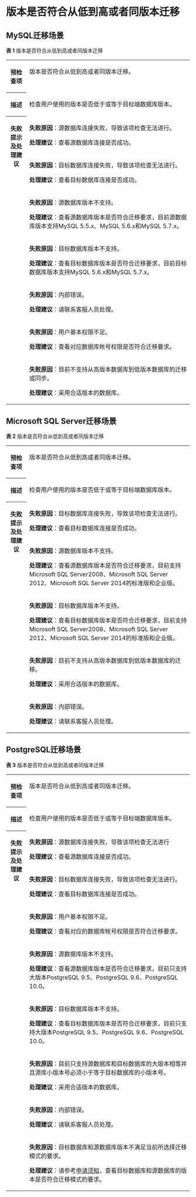 # 版本是否符合从低到高或者同版本迁移<a name="drs_11_0007"></a>

## MySQL迁移场景<a name="section818620453326"></a>

**表 1**  版本是否符合从低到高或者同版本迁移

<a name="table58388641185832"></a>
<table><tbody><tr id="row52799246185832"><th class="firstcol" valign="top" width="11%" id="mcps1.2.3.1.1"><p id="p143657591903"><a name="p143657591903"></a><a name="p143657591903"></a><strong id="b621829741903"><a name="b621829741903"></a><a name="b621829741903"></a>预检查项</strong></p>
</th>
<td class="cellrowborder" valign="top" width="89%" headers="mcps1.2.3.1.1 "><p id="p14529655193113"><a name="p14529655193113"></a><a name="p14529655193113"></a>版本是否符合从低到高或者同版本迁移。</p>
</td>
</tr>
<tr id="row59160256185832"><th class="firstcol" valign="top" width="11%" id="mcps1.2.3.2.1"><p id="p329052911903"><a name="p329052911903"></a><a name="p329052911903"></a><strong id="b277121681903"><a name="b277121681903"></a><a name="b277121681903"></a>描述</strong></p>
</th>
<td class="cellrowborder" valign="top" width="89%" headers="mcps1.2.3.2.1 "><p id="p19156022193119"><a name="p19156022193119"></a><a name="p19156022193119"></a>检查用户使用的版本是否低于或等于目标端数据库版本。</p>
</td>
</tr>
<tr id="row2097420185832"><th class="firstcol" rowspan="7" valign="top" width="11%" id="mcps1.2.3.3.1"><p id="p24030811903"><a name="p24030811903"></a><a name="p24030811903"></a><strong id="b216277331903"><a name="b216277331903"></a><a name="b216277331903"></a>失败提示及<strong id="b712595519254"><a name="b712595519254"></a><a name="b712595519254"></a>处理建议</strong></strong></p>
</th>
<td class="cellrowborder" valign="top" width="89%" headers="mcps1.2.3.3.1 "><p id="p11248048134220"><a name="p11248048134220"></a><a name="p11248048134220"></a><strong id="b17582161173920"><a name="b17582161173920"></a><a name="b17582161173920"></a>失败原因</strong>：源数据库连接失败，导致该项检查无法进行。</p>
<p id="p124981246174219"><a name="p124981246174219"></a><a name="p124981246174219"></a><strong id="b1217812392418"><a name="b1217812392418"></a><a name="b1217812392418"></a>处理建议</strong>：查看源数据库连接是否成功。</p>
</td>
</tr>
<tr id="row34723603185832"><td class="cellrowborder" valign="top" headers="mcps1.2.3.3.1 "><p id="p1767094004210"><a name="p1767094004210"></a><a name="p1767094004210"></a><strong id="b167801529439"><a name="b167801529439"></a><a name="b167801529439"></a>失败原因</strong>：目标数据库连接失败，导致该项检查无法进行。</p>
<p id="p490493920429"><a name="p490493920429"></a><a name="p490493920429"></a><strong id="b133514562417"><a name="b133514562417"></a><a name="b133514562417"></a>处理建议</strong>：查看目标数据库连接是否成功。</p>
</td>
</tr>
<tr id="row15635152944117"><td class="cellrowborder" valign="top" headers="mcps1.2.3.3.1 "><p id="p11635152910410"><a name="p11635152910410"></a><a name="p11635152910410"></a><strong id="b142968416436"><a name="b142968416436"></a><a name="b142968416436"></a>失败原因</strong>：源数据库版本不支持。</p>
<p id="p12951173684213"><a name="p12951173684213"></a><a name="p12951173684213"></a><strong id="b1696895992317"><a name="b1696895992317"></a><a name="b1696895992317"></a>处理建议</strong>：查看源数据库版本是否符合迁移要求，目前源数据库版本支持MySQL 5.5.x、MySQL 5.6.x和MySQL 5.7.x。</p>
</td>
</tr>
<tr id="row142932164110"><td class="cellrowborder" valign="top" headers="mcps1.2.3.3.1 "><p id="p1142123212417"><a name="p1142123212417"></a><a name="p1142123212417"></a><strong id="b175451761437"><a name="b175451761437"></a><a name="b175451761437"></a>失败原因</strong>：目标数据库版本不支持。</p>
<p id="p1759272774211"><a name="p1759272774211"></a><a name="p1759272774211"></a><strong id="b9776212416"><a name="b9776212416"></a><a name="b9776212416"></a>处理建议</strong>：查看目标数据库版本是否符合迁移要求，目前目标数据库版本支持MySQL 5.6.x和MySQL 5.7.x。</p>
</td>
</tr>
<tr id="row8260193410410"><td class="cellrowborder" valign="top" headers="mcps1.2.3.3.1 "><p id="p726033411416"><a name="p726033411416"></a><a name="p726033411416"></a><strong id="b287311814318"><a name="b287311814318"></a><a name="b287311814318"></a>失败原因</strong>：内部错误。</p>
<p id="p10513821194212"><a name="p10513821194212"></a><a name="p10513821194212"></a><strong id="b628220418241"><a name="b628220418241"></a><a name="b628220418241"></a>处理建议</strong>：请联系客服人员处理。</p>
</td>
</tr>
<tr id="row6448183644110"><td class="cellrowborder" valign="top" headers="mcps1.2.3.3.1 "><p id="p19135155713414"><a name="p19135155713414"></a><a name="p19135155713414"></a><strong id="b13296141010438"><a name="b13296141010438"></a><a name="b13296141010438"></a>失败原因</strong>：用户基本权限不足。</p>
<p id="p15451816134210"><a name="p15451816134210"></a><a name="p15451816134210"></a><strong id="b107181142244"><a name="b107181142244"></a><a name="b107181142244"></a>处理建议</strong>：查看对应数据库帐号权限是否符合迁移要求。</p>
</td>
</tr>
<tr id="row158221539154111"><td class="cellrowborder" valign="top" headers="mcps1.2.3.3.1 "><p id="p12822193916417"><a name="p12822193916417"></a><a name="p12822193916417"></a><strong id="b276131418436"><a name="b276131418436"></a><a name="b276131418436"></a>失败原因</strong>：目前不支持从高版本数据库到低版本数据库的迁移或同步。</p>
<p id="p17588201224211"><a name="p17588201224211"></a><a name="p17588201224211"></a><strong id="b14938173240"><a name="b14938173240"></a><a name="b14938173240"></a>处理建议</strong>：采用合适版本的数据库。</p>
</td>
</tr>
</tbody>
</table>

## Microsoft SQL Server迁移场景<a name="section9647102293313"></a>

**表 2**  版本是否符合从低到高或者同版本迁移

<a name="table15366852335"></a>
<table><tbody><tr id="row13366859336"><th class="firstcol" valign="top" width="11%" id="mcps1.2.3.1.1"><p id="p183661517338"><a name="p183661517338"></a><a name="p183661517338"></a><strong id="b1136645143317"><a name="b1136645143317"></a><a name="b1136645143317"></a>预检查项</strong></p>
</th>
<td class="cellrowborder" valign="top" width="89%" headers="mcps1.2.3.1.1 "><p id="p2460225419014"><a name="p2460225419014"></a><a name="p2460225419014"></a>版本是否符合从低到高或者同版本迁移。</p>
</td>
</tr>
<tr id="row1136611515331"><th class="firstcol" valign="top" width="11%" id="mcps1.2.3.2.1"><p id="p33818510334"><a name="p33818510334"></a><a name="p33818510334"></a><strong id="b238115523311"><a name="b238115523311"></a><a name="b238115523311"></a>描述</strong></p>
</th>
<td class="cellrowborder" valign="top" width="89%" headers="mcps1.2.3.2.1 "><p id="p2859323619020"><a name="p2859323619020"></a><a name="p2859323619020"></a>检查用户使用的版本是否低于或等于目标端数据库版本。</p>
</td>
</tr>
<tr id="row038175183316"><th class="firstcol" rowspan="5" valign="top" width="11%" id="mcps1.2.3.3.1"><p id="p83811754338"><a name="p83811754338"></a><a name="p83811754338"></a><strong id="b1738117553314"><a name="b1738117553314"></a><a name="b1738117553314"></a>失败提示及<strong id="b16688152692412"><a name="b16688152692412"></a><a name="b16688152692412"></a>处理建议</strong></strong></p>
</th>
<td class="cellrowborder" valign="top" width="89%" headers="mcps1.2.3.3.1 "><p id="p119954114516"><a name="p119954114516"></a><a name="p119954114516"></a><strong id="b58655129453"><a name="b58655129453"></a><a name="b58655129453"></a>失败原因</strong>：目标数据库连接失败，导致该项检查无法进行。</p>
<p id="p1170905710443"><a name="p1170905710443"></a><a name="p1170905710443"></a><strong id="b2843928112410"><a name="b2843928112410"></a><a name="b2843928112410"></a>处理建议</strong>：查看目标数据库连接是否成功。</p>
</td>
</tr>
<tr id="row63811956333"><td class="cellrowborder" valign="top" headers="mcps1.2.3.3.1 "><p id="p107701356104419"><a name="p107701356104419"></a><a name="p107701356104419"></a><strong id="b43978295457"><a name="b43978295457"></a><a name="b43978295457"></a>失败原因</strong>：源数据库版本不支持。</p>
<p id="p129116552443"><a name="p129116552443"></a><a name="p129116552443"></a><strong id="b1256215311243"><a name="b1256215311243"></a><a name="b1256215311243"></a>处理建议</strong>：查看源数据库版本是否符合迁移要求，目前支持Microsoft SQL Server2008、Microsoft SQL Server 2012、Microsoft SQL Server 2014的标准版和企业版。</p>
</td>
</tr>
<tr id="row136287118447"><td class="cellrowborder" valign="top" headers="mcps1.2.3.3.1 "><p id="p1628514447"><a name="p1628514447"></a><a name="p1628514447"></a><strong id="b19553173114450"><a name="b19553173114450"></a><a name="b19553173114450"></a>失败原因</strong>：目标数据库版本不支持。</p>
<p id="p42401536114414"><a name="p42401536114414"></a><a name="p42401536114414"></a><strong id="b12234534102417"><a name="b12234534102417"></a><a name="b12234534102417"></a>处理建议</strong>：查看目标数据库版本是否符合迁移要求，目前支持Microsoft SQL Server2008、Microsoft SQL Server 2012、Microsoft SQL Server 2014的标准版和企业版。</p>
</td>
</tr>
<tr id="row6186418442"><td class="cellrowborder" valign="top" headers="mcps1.2.3.3.1 "><p id="p1318749442"><a name="p1318749442"></a><a name="p1318749442"></a><strong id="b619463318456"><a name="b619463318456"></a><a name="b619463318456"></a>失败原因</strong>：目前不支持从高版本数据库到低版本数据库的迁移。</p>
<p id="p18802152934418"><a name="p18802152934418"></a><a name="p18802152934418"></a><strong id="b17593337152417"><a name="b17593337152417"></a><a name="b17593337152417"></a>处理建议</strong>：采用合适版本的数据库。</p>
</td>
</tr>
<tr id="row2064436184413"><td class="cellrowborder" valign="top" headers="mcps1.2.3.3.1 "><p id="p56444613445"><a name="p56444613445"></a><a name="p56444613445"></a><strong id="b145222034194511"><a name="b145222034194511"></a><a name="b145222034194511"></a>失败原因</strong>：内部错误。</p>
<p id="p23011424154419"><a name="p23011424154419"></a><a name="p23011424154419"></a><strong id="b1781283914245"><a name="b1781283914245"></a><a name="b1781283914245"></a>处理建议</strong>：请联系客服人员处理。</p>
</td>
</tr>
</tbody>
</table>

## PostgreSQL迁移场景<a name="section13371217343"></a>

**表 3**  版本是否符合从低到高或者同版本迁移

<a name="table1828717534330"></a>
<table><tbody><tr id="row928715319335"><th class="firstcol" valign="top" width="11%" id="mcps1.2.3.1.1"><p id="p1028711530339"><a name="p1028711530339"></a><a name="p1028711530339"></a><strong id="b19287753193317"><a name="b19287753193317"></a><a name="b19287753193317"></a>预检查项</strong></p>
</th>
<td class="cellrowborder" valign="top" width="89%" headers="mcps1.2.3.1.1 "><p id="p1728711536333"><a name="p1728711536333"></a><a name="p1728711536333"></a>版本是否符合从低到高或者同版本迁移。</p>
</td>
</tr>
<tr id="row1428712532337"><th class="firstcol" valign="top" width="11%" id="mcps1.2.3.2.1"><p id="p172871353193310"><a name="p172871353193310"></a><a name="p172871353193310"></a><strong id="b1228755315331"><a name="b1228755315331"></a><a name="b1228755315331"></a>描述</strong></p>
</th>
<td class="cellrowborder" valign="top" width="89%" headers="mcps1.2.3.2.1 "><p id="p3287165313334"><a name="p3287165313334"></a><a name="p3287165313334"></a>检查用户使用的版本是否低于或等于目标端数据库版本。</p>
</td>
</tr>
<tr id="row132879539336"><th class="firstcol" rowspan="8" valign="top" width="11%" id="mcps1.2.3.3.1"><p id="p828715530336"><a name="p828715530336"></a><a name="p828715530336"></a><strong id="b1728745333319"><a name="b1728745333319"></a><a name="b1728745333319"></a>失败提示及处理建议</strong></p>
<p id="p16893713113110"><a name="p16893713113110"></a><a name="p16893713113110"></a></p>
</th>
<td class="cellrowborder" valign="top" width="89%" headers="mcps1.2.3.3.1 "><p id="p1614134064919"><a name="p1614134064919"></a><a name="p1614134064919"></a><strong id="b281345617493"><a name="b281345617493"></a><a name="b281345617493"></a>失败原因</strong>：源数据库连接失败，导致该项检查无法进行</p>
<p id="p1021923974918"><a name="p1021923974918"></a><a name="p1021923974918"></a><strong id="b20239175318246"><a name="b20239175318246"></a><a name="b20239175318246"></a>处理建议</strong>：查看源数据库连接是否成功。</p>
</td>
</tr>
<tr id="row659812583473"><td class="cellrowborder" valign="top" headers="mcps1.2.3.3.1 "><p id="p14598175811479"><a name="p14598175811479"></a><a name="p14598175811479"></a><strong id="b487513311508"><a name="b487513311508"></a><a name="b487513311508"></a>失败原因</strong>：目标数据库连接失败，导致该项检查无法进行。</p>
<p id="p198526487488"><a name="p198526487488"></a><a name="p198526487488"></a><strong id="b2504105519246"><a name="b2504105519246"></a><a name="b2504105519246"></a>处理建议</strong>：查看目标数据库连接是否成功。</p>
</td>
</tr>
<tr id="row436331154812"><td class="cellrowborder" valign="top" headers="mcps1.2.3.3.1 "><p id="p183633194811"><a name="p183633194811"></a><a name="p183633194811"></a><strong id="b1772025155014"><a name="b1772025155014"></a><a name="b1772025155014"></a>失败原因</strong>：用户基本权限不足。</p>
<p id="p1249214546489"><a name="p1249214546489"></a><a name="p1249214546489"></a><strong id="b1958365782416"><a name="b1958365782416"></a><a name="b1958365782416"></a>处理建议</strong>：查看对应的数据库帐号权限是否符合迁移要求。</p>
</td>
</tr>
<tr id="row181813419488"><td class="cellrowborder" valign="top" headers="mcps1.2.3.3.1 "><p id="p21844104819"><a name="p21844104819"></a><a name="p21844104819"></a><strong id="b12298476508"><a name="b12298476508"></a><a name="b12298476508"></a>失败原因</strong>：源数据库版本不支持。</p>
<p id="p18861823496"><a name="p18861823496"></a><a name="p18861823496"></a><strong id="b2333130132520"><a name="b2333130132520"></a><a name="b2333130132520"></a>处理建议</strong>：查看源数据库版本是否符合迁移要求，目前只支持大版本PostgreSQL 9.5、PostgreSQL 9.6、PostgreSQL 10.0。</p>
</td>
</tr>
<tr id="row292518614818"><td class="cellrowborder" valign="top" headers="mcps1.2.3.3.1 "><p id="p6711436154812"><a name="p6711436154812"></a><a name="p6711436154812"></a><strong id="b287027115013"><a name="b287027115013"></a><a name="b287027115013"></a>失败原因</strong>：目标数据库版本不支持。</p>
<p id="p1921188114912"><a name="p1921188114912"></a><a name="p1921188114912"></a><strong id="b5661833257"><a name="b5661833257"></a><a name="b5661833257"></a>处理建议</strong>：查看目标数据库版本是否符合迁移要求，目前只支持大版本PostgreSQL 9.5、PostgreSQL 9.6、PostgreSQL 10.0。</p>
</td>
</tr>
<tr id="row201331912194813"><td class="cellrowborder" valign="top" headers="mcps1.2.3.3.1 "><p id="p1313321284812"><a name="p1313321284812"></a><a name="p1313321284812"></a><strong id="b18245139115013"><a name="b18245139115013"></a><a name="b18245139115013"></a>失败原因</strong>：目前只支持源数据库和目标数据库的大版本相等并且源库小版本号必须小于等于目标数据库的小版本号。</p>
<p id="p1079718136496"><a name="p1079718136496"></a><a name="p1079718136496"></a><strong id="b67861456254"><a name="b67861456254"></a><a name="b67861456254"></a>处理建议</strong>：采用合适版本的数据库。</p>
</td>
</tr>
<tr id="row4303125373312"><td class="cellrowborder" valign="top" headers="mcps1.2.3.3.1 "><p id="p18392228124915"><a name="p18392228124915"></a><a name="p18392228124915"></a><strong id="b1768210105502"><a name="b1768210105502"></a><a name="b1768210105502"></a>失败原因</strong>：内部错误。</p>
<p id="p62355355491"><a name="p62355355491"></a><a name="p62355355491"></a><strong id="b188646782511"><a name="b188646782511"></a><a name="b188646782511"></a>处理建议</strong>：请联系客服人员处理。</p>
</td>
</tr>
<tr id="row789310137319"><td class="cellrowborder" valign="top" headers="mcps1.2.3.3.1 "><p id="p19246111910332"><a name="p19246111910332"></a><a name="p19246111910332"></a><strong id="b17246191963310"><a name="b17246191963310"></a><a name="b17246191963310"></a>失败原因</strong>：目标数据库和源数据库版本不满足当前所选择迁移模式的要求。</p>
<p id="p112019377336"><a name="p112019377336"></a><a name="p112019377336"></a><strong id="b51981238153316"><a name="b51981238153316"></a><a name="b51981238153316"></a>处理建议</strong>：请参考<a href="https://support.huaweicloud.com/qs-drs/drs_online_migration.html" target="_blank" rel="noopener noreferrer">申请须知</a>，查看目标数据库和源数据库的版本是否符合迁移模式的要求。</p>
</td>
</tr>
</tbody>
</table>


